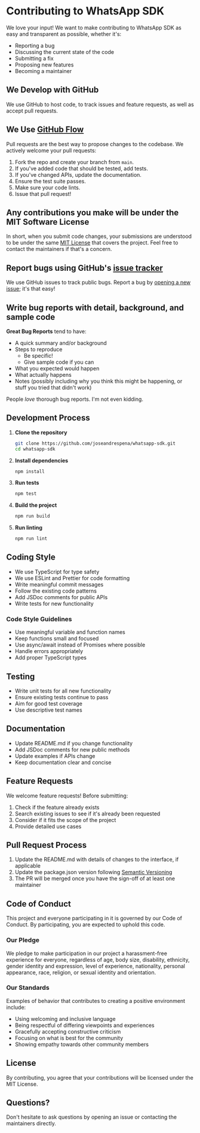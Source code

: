 # Contributing to WhatsApp SDK

We love your input! We want to make contributing to WhatsApp SDK as easy and transparent as possible, whether it's:

- Reporting a bug
- Discussing the current state of the code
- Submitting a fix
- Proposing new features
- Becoming a maintainer

## We Develop with GitHub

We use GitHub to host code, to track issues and feature requests, as well as accept pull requests.

## We Use [GitHub Flow](https://guides.github.com/introduction/flow/index.html)

Pull requests are the best way to propose changes to the codebase. We actively welcome your pull requests:

1. Fork the repo and create your branch from `main`.
2. If you've added code that should be tested, add tests.
3. If you've changed APIs, update the documentation.
4. Ensure the test suite passes.
5. Make sure your code lints.
6. Issue that pull request!

## Any contributions you make will be under the MIT Software License

In short, when you submit code changes, your submissions are understood to be under the same [MIT License](http://choosealicense.com/licenses/mit/) that covers the project. Feel free to contact the maintainers if that's a concern.

## Report bugs using GitHub's [issue tracker](https://github.com/joseandrespena/whatsapp-sdk/issues)

We use GitHub issues to track public bugs. Report a bug by [opening a new issue](https://github.com/joseandrespena/whatsapp-sdk/issues/new); it's that easy!

## Write bug reports with detail, background, and sample code

**Great Bug Reports** tend to have:

- A quick summary and/or background
- Steps to reproduce
  - Be specific!
  - Give sample code if you can
- What you expected would happen
- What actually happens
- Notes (possibly including why you think this might be happening, or stuff you tried that didn't work)

People *love* thorough bug reports. I'm not even kidding.

## Development Process

1. **Clone the repository**
   ```bash
   git clone https://github.com/joseandrespena/whatsapp-sdk.git
   cd whatsapp-sdk
   ```

2. **Install dependencies**
   ```bash
   npm install
   ```

3. **Run tests**
   ```bash
   npm test
   ```

4. **Build the project**
   ```bash
   npm run build
   ```

5. **Run linting**
   ```bash
   npm run lint
   ```

## Coding Style

- We use TypeScript for type safety
- We use ESLint and Prettier for code formatting
- Write meaningful commit messages
- Follow the existing code patterns
- Add JSDoc comments for public APIs
- Write tests for new functionality

### Code Style Guidelines

- Use meaningful variable and function names
- Keep functions small and focused
- Use async/await instead of Promises where possible
- Handle errors appropriately
- Add proper TypeScript types

## Testing

- Write unit tests for all new functionality
- Ensure existing tests continue to pass
- Aim for good test coverage
- Use descriptive test names

## Documentation

- Update README.md if you change functionality
- Add JSDoc comments for new public methods
- Update examples if APIs change
- Keep documentation clear and concise

## Feature Requests

We welcome feature requests! Before submitting:

1. Check if the feature already exists
2. Search existing issues to see if it's already been requested
3. Consider if it fits the scope of the project
4. Provide detailed use cases

## Pull Request Process

1. Update the README.md with details of changes to the interface, if applicable
2. Update the package.json version following [Semantic Versioning](http://semver.org/)
3. The PR will be merged once you have the sign-off of at least one maintainer

## Code of Conduct

This project and everyone participating in it is governed by our Code of Conduct. By participating, you are expected to uphold this code.

### Our Pledge

We pledge to make participation in our project a harassment-free experience for everyone, regardless of age, body size, disability, ethnicity, gender identity and expression, level of experience, nationality, personal appearance, race, religion, or sexual identity and orientation.

### Our Standards

Examples of behavior that contributes to creating a positive environment include:

- Using welcoming and inclusive language
- Being respectful of differing viewpoints and experiences
- Gracefully accepting constructive criticism
- Focusing on what is best for the community
- Showing empathy towards other community members

## License

By contributing, you agree that your contributions will be licensed under the MIT License.

## Questions?

Don't hesitate to ask questions by opening an issue or contacting the maintainers directly.